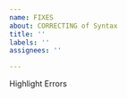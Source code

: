 ```yaml
---
name: FIXES
about: CORRECTING of Syntax
title: ''
labels: ''
assignees: ''

---
```


Highlight Errors
